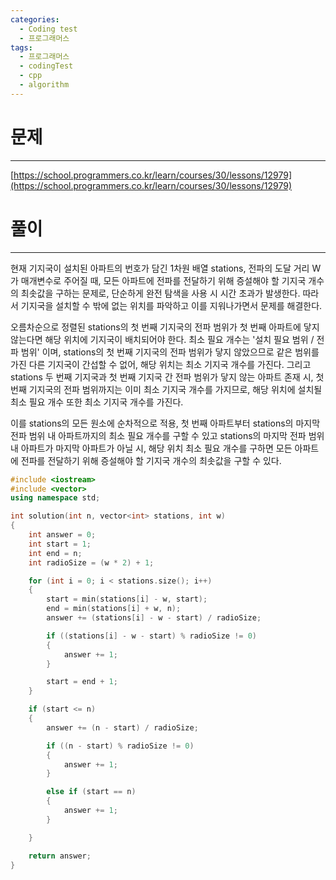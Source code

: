 ```yaml
---
categories:
  - Coding test
  - 프로그래머스
tags:
  - 프로그래머스
  - codingTest
  - cpp
  - algorithm
---
```

# 문제
___

[https://school.programmers.co.kr/learn/courses/30/lessons/12979](https://school.programmers.co.kr/learn/courses/30/lessons/12979)

# 풀이
___

현재 기지국이 설치된 아파트의 번호가 담긴 1차원 배열 stations, 전파의 도달 거리 W가 매개변수로 주어질 때, 모든 아파트에 전파를 전달하기 위해 증설해야 할 기지국 개수의 최솟값을 구하는 문제로, 단순하게 완전 탐색을 사용 시 시간 초과가 발생한다. 따라서 기지국을 설치할 수 밖에 없는 위치를 파악하고 이를 지워나가면서 문제를 해결한다.



오름차순으로 정렬된 stations의 첫 번째 기지국의 전파 범위가 첫 번째 아파트에 닿지 않는다면 해당 위치에 기지국이 배치되어야 한다. 최소 필요 개수는 '설치 필요 범위 / 전파 범위' 이며, stations의 첫 번째 기지국의 전파 범위가 닿지 않았으므로 같은 범위를 가진 다른 기지국이 간섭할 수 없어, 해당 위치는 최소 기지국 개수를 가진다. 그리고 stations 두 번째 기지국과 첫 번째 기지국 간 전파 범위가 닿지 않는 아파트 존재 시, 첫 번째 기지국의 전파 범위까지는 이미 최소 기지국 개수를 가지므로, 해당 위치에 설치될 최소 필요 개수 또한 최소 기지국 개수를 가진다. 



이를 stations의 모든 원소에 순차적으로 적용, 첫 번째 아파트부터 stations의 마지막 전파 범위 내 아파트까지의 최소 필요 개수를 구할 수 있고 stations의 마지막 전파 범위 내 아파트가 마지막 아파트가 아닐 시, 해당 위치 최소 필요 개수를 구하면 모든 아파트에 전파를 전달하기 위해 증설해야 할 기지국 개수의 최솟값을 구할 수 있다.



```c++
#include <iostream>
#include <vector>
using namespace std;

int solution(int n, vector<int> stations, int w)
{
    int answer = 0;
    int start = 1;
    int end = n;
    int radioSize = (w * 2) + 1;

    for (int i = 0; i < stations.size(); i++)
    {
        start = min(stations[i] - w, start);
        end = min(stations[i] + w, n);
        answer += (stations[i] - w - start) / radioSize;

        if ((stations[i] - w - start) % radioSize != 0)
        {
            answer += 1;
        }

        start = end + 1;
    }

    if (start <= n)
    {
        answer += (n - start) / radioSize;

        if ((n - start) % radioSize != 0)
        {
            answer += 1;
        }

        else if (start == n)
        {
            answer += 1;
        }

    }

    return answer;
}

```